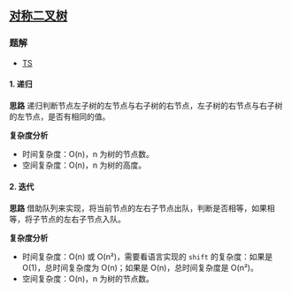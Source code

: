 ## [对称二叉树](https://leetcode-cn.com/problems/symmetric-tree/)
### 题解
+ [TS](../../ts/128/101.ts)

#### 1. 递归
**思路**
递归判断节点左子树的左节点与右子树的右节点，左子树的右节点与右子树的左节点，是否有相同的值。 

**复杂度分析**
+ 时间复杂度：O(n)，n 为树的节点数。
+ 空间复杂度：O(n)，n 为树的高度。

#### 2. 迭代
**思路**
借助队列来实现，将当前节点的左右子节点出队，判断是否相等，如果相等，将子节点的左右子节点入队。

**复杂度分析**
+ 时间复杂度：O(n) 或 O(n²)，需要看语言实现的 `shift` 的复杂度：如果是 O(1)，总时间复杂度为 O(n)；如果是 O(n)，总时间复杂度是 O(n²)。
+ 空间复杂度：O(n)，n 为树的节点数。